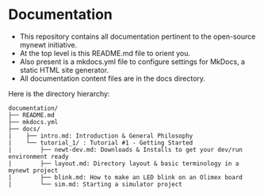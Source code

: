 # Documentation

+ This repository contains all documentation pertinent to the open-source mynewt initiative. 
+ At the top level is this README.md file to orient you.
+ Also present is a mkdocs.yml file to configure settings for MkDocs, a static HTML site generator.
+ All documentation content files are in the docs directory.

Here is the directory hierarchy:

```
documentation/
├── README.md
├── mkdocs.yml
├── docs/
|    ├── intro.md: Introduction & General Philosophy
|    └── tutorial_1/ : Tutorial #1 - Getting Started  
|        ├── newt-dev.md: Downloads & Installs to get your dev/run environment ready
|        ├── layout.md: Directory layout & basic terminology in a mynewt project
|        ├── blink.md: How to make an LED blink on an Olimex board
|        └── sim.md: Starting a simulator project
```
